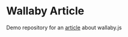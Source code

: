 # Wallaby Article

Demo repository for an [article](https://medium.com/@Zyklus/beautiful-seamless-javascript-testing-in-10-minutes-2a743637035b) about wallaby.js
